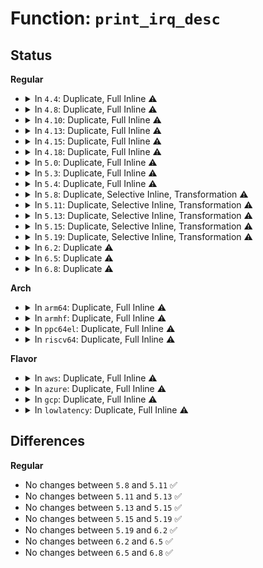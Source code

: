# Function: <code>print_irq_desc</code>

## Status
<b>Regular</b>
<ul>
<li>
<details>
<summary>In <code>4.4</code>: Duplicate, Full Inline ⚠️</summary>

**Collision:** Static Duplication

**Inline:** Full

**Transformation:** False

**Instances:**

```
In kernel/irq/handle.c (ffffffff810da5c6)
Location: kernel/irq/debug.h:12
Inline: True
Inline callers:
  - kernel/irq/handle.c:handle_bad_irq
```
```
In kernel/irq/dummychip.c (ffffffff810debb0)
Location: kernel/irq/debug.h:12
Inline: True
Inline callers:
  - kernel/irq/dummychip.c:ack_bad
```
</details>
</li>
<li>
<details>
<summary>In <code>4.8</code>: Duplicate, Full Inline ⚠️</summary>

**Collision:** Static Duplication

**Inline:** Full

**Transformation:** False

**Instances:**

```
In kernel/irq/handle.c (ffffffff810dfb86)
Location: kernel/irq/debug.h:12
Inline: True
Inline callers:
  - kernel/irq/handle.c:handle_bad_irq
```
```
In kernel/irq/dummychip.c (ffffffff810e4530)
Location: kernel/irq/debug.h:12
Inline: True
Inline callers:
  - kernel/irq/dummychip.c:ack_bad
```
</details>
</li>
<li>
<details>
<summary>In <code>4.10</code>: Duplicate, Full Inline ⚠️</summary>

**Collision:** Static Duplication

**Inline:** Full

**Transformation:** False

**Instances:**

```
In kernel/irq/handle.c (ffffffff810e6516)
Location: kernel/irq/debug.h:12
Inline: True
Inline callers:
  - kernel/irq/handle.c:handle_bad_irq
```
```
In kernel/irq/dummychip.c (ffffffff810eadd0)
Location: kernel/irq/debug.h:12
Inline: True
Inline callers:
  - kernel/irq/dummychip.c:ack_bad
```
</details>
</li>
<li>
<details>
<summary>In <code>4.13</code>: Duplicate, Full Inline ⚠️</summary>

**Collision:** Static Duplication

**Inline:** Full

**Transformation:** False

**Instances:**

```
In kernel/irq/handle.c (ffffffff810e5b66)
Location: kernel/irq/debug.h:12
Inline: True
Inline callers:
  - kernel/irq/handle.c:handle_bad_irq
```
```
In kernel/irq/dummychip.c (ffffffff810ea490)
Location: kernel/irq/debug.h:12
Inline: True
Inline callers:
  - kernel/irq/dummychip.c:ack_bad
```
</details>
</li>
<li>
<details>
<summary>In <code>4.15</code>: Duplicate, Full Inline ⚠️</summary>

**Collision:** Static Duplication

**Inline:** Full

**Transformation:** False

**Instances:**

```
In kernel/irq/handle.c (ffffffff810eddb6)
Location: kernel/irq/debug.h:13
Inline: True
Inline callers:
  - kernel/irq/handle.c:handle_bad_irq
```
```
In kernel/irq/dummychip.c (ffffffff810f2996)
Location: kernel/irq/debug.h:13
Inline: True
Inline callers:
  - kernel/irq/dummychip.c:ack_bad
```
</details>
</li>
<li>
<details>
<summary>In <code>4.18</code>: Duplicate, Full Inline ⚠️</summary>

**Collision:** Static Duplication

**Inline:** Full

**Transformation:** False

**Instances:**

```
In kernel/irq/handle.c (ffffffff810f622a)
Location: kernel/irq/debug.h:11
Inline: True
Inline callers:
  - kernel/irq/handle.c:handle_bad_irq
```
```
In kernel/irq/dummychip.c (ffffffff810fadf0)
Location: kernel/irq/debug.h:11
Inline: True
Inline callers:
  - kernel/irq/dummychip.c:ack_bad
```
</details>
</li>
<li>
<details>
<summary>In <code>5.0</code>: Duplicate, Full Inline ⚠️</summary>

**Collision:** Static Duplication

**Inline:** Full

**Transformation:** False

**Instances:**

```
In kernel/irq/handle.c (ffffffff8110199a)
Location: kernel/irq/debug.h:11
Inline: True
Inline callers:
  - kernel/irq/handle.c:handle_bad_irq
```
```
In kernel/irq/dummychip.c (ffffffff811065b0)
Location: kernel/irq/debug.h:11
Inline: True
Inline callers:
  - kernel/irq/dummychip.c:ack_bad
```
</details>
</li>
<li>
<details>
<summary>In <code>5.3</code>: Duplicate, Full Inline ⚠️</summary>

**Collision:** Static Duplication

**Inline:** Full

**Transformation:** False

**Instances:**

```
In kernel/irq/handle.c (ffffffff8110a1aa)
Location: kernel/irq/debug.h:11
Inline: True
Inline callers:
  - kernel/irq/handle.c:handle_bad_irq
```
```
In kernel/irq/dummychip.c (ffffffff8110fb70)
Location: kernel/irq/debug.h:11
Inline: True
Inline callers:
  - kernel/irq/dummychip.c:ack_bad
```
</details>
</li>
<li>
<details>
<summary>In <code>5.4</code>: Duplicate, Full Inline ⚠️</summary>

**Collision:** Static Duplication

**Inline:** Full

**Transformation:** False

**Instances:**

```
In kernel/irq/handle.c (ffffffff8111657a)
Location: kernel/irq/debug.h:11
Inline: True
Inline callers:
  - kernel/irq/handle.c:handle_bad_irq
```
```
In kernel/irq/dummychip.c (ffffffff8111bdf0)
Location: kernel/irq/debug.h:11
Inline: True
Inline callers:
  - kernel/irq/dummychip.c:ack_bad
```
</details>
</li>
<li>
<details>
<summary>In <code>5.8</code>: Duplicate, Selective Inline, Transformation ⚠️</summary>

```c
void print_irq_desc(unsigned int irq, struct irq_desc *desc);
```

**Collision:** Static Duplication

**Inline:** Selective

**Transformation:** True

**Instances:**

```
In kernel/irq/handle.c (0)
Location: kernel/irq/debug.h:11
Inline: False
Direct callers:
  - kernel/irq/handle.c:handle_bad_irq
```
```
In kernel/irq/dummychip.c (ffffffff81128120)
Location: kernel/irq/debug.h:11
Inline: True
Inline callers:
  - kernel/irq/dummychip.c:ack_bad
```
**Symbols:**

```
ffffffff81122170-ffffffff8112219d: print_irq_desc (STB_LOCAL)
ffffffff811224e1-ffffffff8112266e: print_irq_desc.cold (STB_LOCAL)
```
</details>
</li>
<li>
<details>
<summary>In <code>5.11</code>: Duplicate, Selective Inline, Transformation ⚠️</summary>

```c
void print_irq_desc(unsigned int irq, struct irq_desc *desc);
```

**Collision:** Static Duplication

**Inline:** Selective

**Transformation:** True

**Instances:**

```
In kernel/irq/handle.c (0)
Location: kernel/irq/debug.h:11
Inline: False
Direct callers:
  - kernel/irq/handle.c:handle_bad_irq
```
```
In kernel/irq/dummychip.c (ffffffff81123c00)
Location: kernel/irq/debug.h:11
Inline: True
Inline callers:
  - kernel/irq/dummychip.c:ack_bad
```
**Symbols:**

```
ffffffff8111e150-ffffffff8111e17d: print_irq_desc (STB_LOCAL)
ffffffff81be1591-ffffffff81be171e: print_irq_desc.cold (STB_LOCAL)
```
</details>
</li>
<li>
<details>
<summary>In <code>5.13</code>: Duplicate, Selective Inline, Transformation ⚠️</summary>

```c
void print_irq_desc(unsigned int irq, struct irq_desc *desc);
```

**Collision:** Static Duplication

**Inline:** Selective

**Transformation:** True

**Instances:**

```
In kernel/irq/handle.c (0)
Location: kernel/irq/debug.h:11
Inline: False
Direct callers:
  - kernel/irq/handle.c:handle_bad_irq
```
```
In kernel/irq/dummychip.c (ffffffff81123f50)
Location: kernel/irq/debug.h:11
Inline: True
Inline callers:
  - kernel/irq/dummychip.c:ack_bad
```
**Symbols:**

```
ffffffff8111e460-ffffffff8111e48d: print_irq_desc (STB_LOCAL)
ffffffff81bd364c-ffffffff81bd37d9: print_irq_desc.cold (STB_LOCAL)
```
</details>
</li>
<li>
<details>
<summary>In <code>5.15</code>: Duplicate, Selective Inline, Transformation ⚠️</summary>

```c
void print_irq_desc(unsigned int irq, struct irq_desc *desc);
```

**Collision:** Static Duplication

**Inline:** Selective

**Transformation:** True

**Instances:**

```
In kernel/irq/handle.c (0)
Location: kernel/irq/debug.h:11
Inline: False
Direct callers:
  - kernel/irq/handle.c:handle_bad_irq
```
```
In kernel/irq/dummychip.c (ffffffff81144530)
Location: kernel/irq/debug.h:11
Inline: True
Inline callers:
  - kernel/irq/dummychip.c:ack_bad
```
**Symbols:**

```
ffffffff8113e900-ffffffff8113e92d: print_irq_desc (STB_LOCAL)
ffffffff81cad4ba-ffffffff81cad647: print_irq_desc.cold (STB_LOCAL)
```
</details>
</li>
<li>
<details>
<summary>In <code>5.19</code>: Duplicate, Selective Inline, Transformation ⚠️</summary>

```c
void print_irq_desc(unsigned int irq, struct irq_desc *desc);
```

**Collision:** Static Duplication

**Inline:** Selective

**Transformation:** True

**Instances:**

```
In kernel/irq/handle.c (0)
Location: kernel/irq/debug.h:11
Inline: False
Direct callers:
  - kernel/irq/handle.c:handle_bad_irq
```
```
In kernel/irq/dummychip.c (ffffffff81168400)
Location: kernel/irq/debug.h:11
Inline: True
Inline callers:
  - kernel/irq/dummychip.c:ack_bad
```
**Symbols:**

```
ffffffff81161f00-ffffffff81161f40: print_irq_desc (STB_LOCAL)
ffffffff81e5d9b7-ffffffff81e5db5f: print_irq_desc.cold (STB_LOCAL)
```
</details>
</li>
<li>
<details>
<summary>In <code>6.2</code>: Duplicate ⚠️</summary>

```c
void print_irq_desc(unsigned int irq, struct irq_desc *desc);
```

**Collision:** Static Duplication

**Inline:** No

**Transformation:** False

**Instances:**

```
In kernel/irq/handle.c (ffffffff81195760)
Location: kernel/irq/debug.h:11
Inline: False
Direct callers:
  - kernel/irq/handle.c:handle_bad_irq
```
```
In kernel/irq/dummychip.c (ffffffff8119c910)
Location: kernel/irq/debug.h:11
Inline: False
Direct callers:
  - kernel/irq/dummychip.c:ack_bad
```
**Symbols:**

```
ffffffff81195760-ffffffff8119597d: print_irq_desc (STB_LOCAL)
ffffffff8119c910-ffffffff8119cb2d: print_irq_desc (STB_LOCAL)
```
</details>
</li>
<li>
<details>
<summary>In <code>6.5</code>: Duplicate ⚠️</summary>

```c
void print_irq_desc(unsigned int irq, struct irq_desc *desc);
```

**Collision:** Static Duplication

**Inline:** No

**Transformation:** False

**Instances:**

```
In kernel/irq/handle.c (ffffffff811a7130)
Location: kernel/irq/debug.h:11
Inline: False
Direct callers:
  - kernel/irq/handle.c:handle_bad_irq
```
```
In kernel/irq/dummychip.c (ffffffff811ae790)
Location: kernel/irq/debug.h:11
Inline: False
Direct callers:
  - kernel/irq/dummychip.c:ack_bad
```
**Symbols:**

```
ffffffff811a7130-ffffffff811a734d: print_irq_desc (STB_LOCAL)
ffffffff811ae790-ffffffff811ae9ad: print_irq_desc (STB_LOCAL)
```
</details>
</li>
<li>
<details>
<summary>In <code>6.8</code>: Duplicate ⚠️</summary>

```c
void print_irq_desc(unsigned int irq, struct irq_desc *desc);
```

**Collision:** Static Duplication

**Inline:** No

**Transformation:** False

**Instances:**

```
In kernel/irq/handle.c (ffffffff811b6c90)
Location: kernel/irq/debug.h:11
Inline: False
Direct callers:
  - kernel/irq/handle.c:handle_bad_irq
```
```
In kernel/irq/dummychip.c (ffffffff811be390)
Location: kernel/irq/debug.h:11
Inline: False
Direct callers:
  - kernel/irq/dummychip.c:ack_bad
```
**Symbols:**

```
ffffffff811b6c90-ffffffff811b6ead: print_irq_desc (STB_LOCAL)
ffffffff811be390-ffffffff811be5ad: print_irq_desc (STB_LOCAL)
```
</details>
</li>
</ul>
<b>Arch</b>
<ul>
<li>
<details>
<summary>In <code>arm64</code>: Duplicate, Full Inline ⚠️</summary>

**Collision:** Static Duplication

**Inline:** Full

**Transformation:** False

**Instances:**

```
In kernel/irq/handle.c (ffff8000101783fc)
Location: kernel/irq/debug.h:11
Inline: True
Inline callers:
  - kernel/irq/handle.c:handle_bad_irq
```
```
In kernel/irq/dummychip.c (ffff8000101803c0)
Location: kernel/irq/debug.h:11
Inline: True
Inline callers:
  - kernel/irq/dummychip.c:ack_bad
```
</details>
</li>
<li>
<details>
<summary>In <code>armhf</code>: Duplicate, Full Inline ⚠️</summary>

**Collision:** Static Duplication

**Inline:** Full

**Transformation:** False

**Instances:**

```
In kernel/irq/handle.c (c03c9b8c)
Location: kernel/irq/debug.h:11
Inline: True
Inline callers:
  - kernel/irq/handle.c:handle_bad_irq
```
```
In kernel/irq/dummychip.c (c03d0254)
Location: kernel/irq/debug.h:11
Inline: True
Inline callers:
  - kernel/irq/dummychip.c:ack_bad
```
</details>
</li>
<li>
<details>
<summary>In <code>ppc64el</code>: Duplicate, Full Inline ⚠️</summary>

**Collision:** Static Duplication

**Inline:** Full

**Transformation:** False

**Instances:**

```
In kernel/irq/handle.c (c0000000001d223c)
Location: kernel/irq/debug.h:11
Inline: True
Inline callers:
  - kernel/irq/handle.c:handle_bad_irq
```
```
In kernel/irq/dummychip.c (c0000000001dadf4)
Location: kernel/irq/debug.h:11
Inline: True
Inline callers:
  - kernel/irq/dummychip.c:ack_bad
```
</details>
</li>
<li>
<details>
<summary>In <code>riscv64</code>: Duplicate, Full Inline ⚠️</summary>

**Collision:** Static Duplication

**Inline:** Full

**Transformation:** False

**Instances:**

```
In kernel/irq/handle.c (ffffffe000112e4a)
Location: kernel/irq/debug.h:11
Inline: True
Inline callers:
  - kernel/irq/handle.c:handle_bad_irq
```
```
In kernel/irq/dummychip.c (ffffffe000118420)
Location: kernel/irq/debug.h:11
Inline: True
Inline callers:
  - kernel/irq/dummychip.c:ack_bad
```
</details>
</li>
</ul>
<b>Flavor</b>
<ul>
<li>
<details>
<summary>In <code>aws</code>: Duplicate, Full Inline ⚠️</summary>

**Collision:** Static Duplication

**Inline:** Full

**Transformation:** False

**Instances:**

```
In kernel/irq/handle.c (ffffffff8110eb5a)
Location: kernel/irq/debug.h:11
Inline: True
Inline callers:
  - kernel/irq/handle.c:handle_bad_irq
```
```
In kernel/irq/dummychip.c (ffffffff811143d0)
Location: kernel/irq/debug.h:11
Inline: True
Inline callers:
  - kernel/irq/dummychip.c:ack_bad
```
</details>
</li>
<li>
<details>
<summary>In <code>azure</code>: Duplicate, Full Inline ⚠️</summary>

**Collision:** Static Duplication

**Inline:** Full

**Transformation:** False

**Instances:**

```
In kernel/irq/handle.c (ffffffff810ff8aa)
Location: kernel/irq/debug.h:11
Inline: True
Inline callers:
  - kernel/irq/handle.c:handle_bad_irq
```
```
In kernel/irq/dummychip.c (ffffffff811050e0)
Location: kernel/irq/debug.h:11
Inline: True
Inline callers:
  - kernel/irq/dummychip.c:ack_bad
```
</details>
</li>
<li>
<details>
<summary>In <code>gcp</code>: Duplicate, Full Inline ⚠️</summary>

**Collision:** Static Duplication

**Inline:** Full

**Transformation:** False

**Instances:**

```
In kernel/irq/handle.c (ffffffff8110ca4a)
Location: kernel/irq/debug.h:11
Inline: True
Inline callers:
  - kernel/irq/handle.c:handle_bad_irq
```
```
In kernel/irq/dummychip.c (ffffffff811122c0)
Location: kernel/irq/debug.h:11
Inline: True
Inline callers:
  - kernel/irq/dummychip.c:ack_bad
```
</details>
</li>
<li>
<details>
<summary>In <code>lowlatency</code>: Duplicate, Full Inline ⚠️</summary>

**Collision:** Static Duplication

**Inline:** Full

**Transformation:** False

**Instances:**

```
In kernel/irq/handle.c (ffffffff81117f7a)
Location: kernel/irq/debug.h:11
Inline: True
Inline callers:
  - kernel/irq/handle.c:handle_bad_irq
```
```
In kernel/irq/dummychip.c (ffffffff8111d8e0)
Location: kernel/irq/debug.h:11
Inline: True
Inline callers:
  - kernel/irq/dummychip.c:ack_bad
```
</details>
</li>
</ul>

## Differences
<b>Regular</b>
<ul>
<li>
No changes between <code>5.8</code> and <code>5.11</code> ✅
</li>
<li>
No changes between <code>5.11</code> and <code>5.13</code> ✅
</li>
<li>
No changes between <code>5.13</code> and <code>5.15</code> ✅
</li>
<li>
No changes between <code>5.15</code> and <code>5.19</code> ✅
</li>
<li>
No changes between <code>5.19</code> and <code>6.2</code> ✅
</li>
<li>
No changes between <code>6.2</code> and <code>6.5</code> ✅
</li>
<li>
No changes between <code>6.5</code> and <code>6.8</code> ✅
</li>
</ul>
